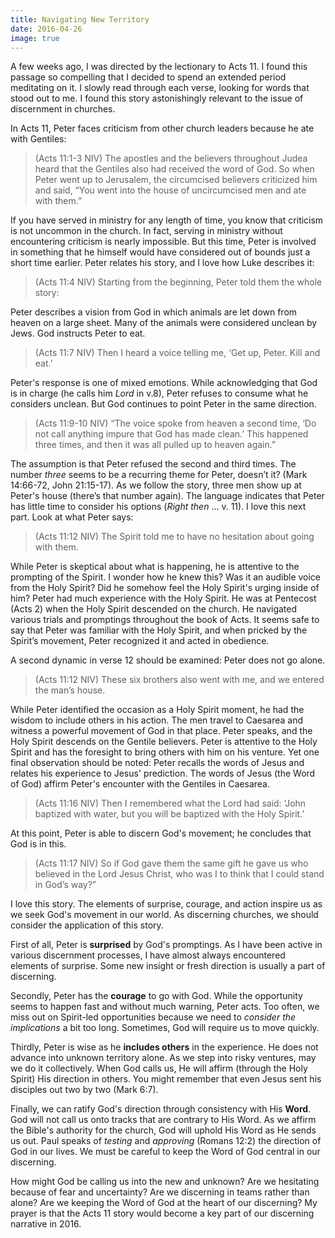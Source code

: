 ```yaml
---
title: Navigating New Territory
date: 2016-04-26
image: true
---
```


A few weeks ago, I was directed by the lectionary to Acts 11. I found this passage so compelling that I decided to spend an extended period meditating on it. I slowly read through each verse, looking for words that stood out to me. I found this story astonishingly relevant to the issue of discernment in churches.

In Acts 11, Peter faces criticism from other church leaders because he ate with Gentiles:

> (Acts 11:1-3 NIV) The apostles and the believers throughout Judea heard that the Gentiles also had received the word of God. So when Peter went up to Jerusalem, the circumcised believers criticized him and said, “You went into the house of uncircumcised men and ate with them.”

If you have served in ministry for any length of time, you know that criticism is not uncommon in the church. In fact, serving in ministry without encountering criticism is nearly impossible. But this time, Peter is involved in something that he himself would have considered out of bounds just a short time earlier. Peter relates his story, and I love how Luke describes it:

> (Acts 11:4 NIV) Starting from the beginning, Peter told them the whole story:

Peter describes a vision from God in which animals are let down from heaven on a large sheet. Many of the animals were considered unclean by Jews. God instructs Peter to eat.

> (Acts 11:7 NIV) Then I heard a voice telling me, ‘Get up, Peter. Kill and eat.’

Peter's response is one of mixed emotions. While acknowledging that God is in charge (he calls him _Lord_ in v.8), Peter refuses to consume what he considers unclean. But God continues to point Peter in the same direction.

> (Acts 11:9-10 NIV) “The voice spoke from heaven a second time, ‘Do not call anything impure that God has made clean.’ This happened three times, and then it was all pulled up to heaven again.”

The assumption is that Peter refused the second and third times. The number _three_ seems to be a recurring theme for Peter, doesn’t it? (Mark 14:66-72, John 21:15-17). As we follow the story, three men show up at Peter's house (there’s that number again). The language indicates that Peter has little time to consider his options (_Right then_ ... v. 11). I love this next part. Look at what Peter says:

> (Acts 11:12 NIV) The Spirit told me to have no hesitation about going with them.

While Peter is skeptical about what is happening, he is attentive to the prompting of the Spirit. I wonder how he knew this? Was it an audible voice from the Holy Spirit? Did he somehow feel the Holy Spirit's urging inside of him? Peter had much experience with the Holy Spirit. He was at Pentecost (Acts 2) when the Holy Spirit descended on the church. He navigated various trials and promptings throughout the book of Acts. It seems safe to say that Peter was familiar with the Holy Spirit, and when pricked by the Spirit’s movement, Peter recognized it and acted in obedience. 

A second dynamic in verse 12 should be examined: Peter does not go alone.

> (Acts 11:12 NIV) These six brothers also went with me, and we entered the man’s house.

While Peter identified the occasion as a Holy Spirit moment, he had the wisdom to include others in his action. The men travel to Caesarea and witness a powerful movement of God in that place. Peter speaks, and the Holy Spirit descends on the Gentile believers. Peter is attentive to the Holy Spirit and has the foresight to bring others with him on his venture. Yet one final observation should be noted: Peter recalls the words of Jesus and relates his experience to Jesus' prediction. The words of Jesus (the Word of God) affirm Peter's encounter with the Gentiles in Caesarea.

> (Acts 11:16 NIV) Then I remembered what the Lord had said: ‘John baptized with water, but you will be baptized with the Holy Spirit.’

At this point, Peter is able to discern God's movement; he concludes that God is in this.

> (Acts 11:17 NIV) So if God gave them the same gift he gave us who believed in the Lord Jesus Christ, who was I to think that I could stand in God’s way?”

I love this story. The elements of surprise, courage, and action inspire us as we seek God's movement in our world. As discerning churches, we should consider the application of this story. 

First of all, Peter is **surprised** by God's promptings. As I have been active in various discernment processes, I have almost always encountered elements of surprise. Some new insight or fresh direction is usually a part of discerning.

Secondly, Peter has the **courage** to go with God. While the opportunity seems to happen fast and without much warning, Peter acts. Too often, we miss out on Spirit-led opportunities because we need to _consider the implications_ a bit too long. Sometimes, God will require us to move quickly.

Thirdly, Peter is wise as he **includes others** in the experience. He does not advance into unknown territory alone. As we step into risky ventures, may we do it collectively. When God calls us, He will affirm (through the Holy Spirit) His direction in others. You might remember that even Jesus sent his disciples out two by two (Mark 6:7).

Finally, we can ratify God's direction through consistency with His **Word**. God will not call us onto tracks that are contrary to His Word. As we affirm the Bible's authority for the church, God will uphold His Word as He sends us out. Paul speaks of _testing_ and _approving_ (Romans 12:2) the direction of God in our lives. We must be careful to keep the Word of God central in our discerning.

How might God be calling us into the new and unknown? Are we hesitating because of fear and uncertainty? Are we discerning in teams rather than alone? Are we keeping the Word of God at the heart of our discerning? My prayer is that the Acts 11 story would become a key part of our discerning narrative in 2016.